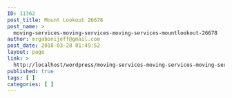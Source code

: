 ```yaml
---
ID: 11362
post_title: Mount Lookout 26678
post_name: >
  moving-services-moving-services-moving-services-mountlookout-26678
author: mrgabonijeff@gmail.com
post_date: 2018-03-28 01:49:52
layout: page
link: >
  http://localhost/wordpress/moving-services-moving-services-moving-services-mountlookout-26678/
published: true
tags: [ ]
categories: [ ]
---
```

